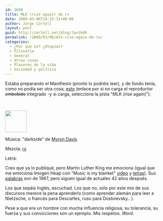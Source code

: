 ```yaml
---
id: 1646
title: MLK (rise again) de rx
date: 2009-03-06T14:25:31+00:00
author: Jorge Cortell
layout: post
guid: http://cortell.net/blog/?p=1646
permalink: /2009/03/06/mlk-rise-again-de-rx/
categories:
  - ¿Por qué no? ¿Utopías?
  - Filosofí­a
  - General
  - Otras cosas
  - Placeres de la vida
  - Sociedad y polí­tica
---
```

Estaba preparando el Manifiesto (pronto lo podréis leer), y de fondo tenía, como no podía ser otra cosa, <a title="http://www.audiostreet.net/artist.aspx?artistid=6407&mode=music&recordid=84465" href="http://www.audiostreet.net/artist.aspx?artistid=6407&mode=music&recordid=84465" target="_blank">esto</a> (enlace por si no carga el reproductor <span style="text-decoration: line-through">embebido</span> integrado -y si carga, selecciona la pista "MLK (rise again)"):

 

<img class="alignnone" title="portada album" src="http://www.audiostreet.net/artists/006/407/album_55a74f9f280845e4921d280a2064cf16.jpg" alt="" width="70" height="70" />

Música: "darkside" de <a title="http://myroncd.com" href="http://myroncd.com" target="_blank">Myron Davis</a>
  
Mezcla: <a title="http://thepartyparty.com" href="http://thepartyparty.com" target="_blank">rx</a> 
  
Letra: 

Creo que ya lo publiqué, pero Martin Luther King me emociona (igual que me emociona Imogen Heap con "Music is my blanket" <a title="http://www.youtube.com/watch?v=Ysc6u8Jhd2Y" href="http://www.youtube.com/watch?v=Ysc6u8Jhd2Y" target="_blank">vídeo</a> y <a title="http://www.sing365.com/music/lyric.nsf/Blanket-lyrics-Imogen-Heap/C35F448FDC32E17148256A8D002453E3" href="http://www.sing365.com/music/lyric.nsf/Blanket-lyrics-Imogen-Heap/C35F448FDC32E17148256A8D002453E3" target="_blank">letras</a>). Sus <a title="http://es.wikipedia.org/wiki/Yo_tengo_un_sueño" href="http://es.wikipedia.org/wiki/Yo_tengo_un_sueño" target="_blank">palabras</a> son de 1967, pero siguen igual de actuales 42 años después.

Los que sepáis Inglés, escuchad. Los que no, sólo por este mix de sus discursos merece la pena aprenderlo (como aprender alemán para leer a Nietzsche, o francés para Descartes, ruso para Dostoievsky...).

Pese a que era un hombre con mucha influencia religiosa, su tolerancia, su fuerza y sus convicciones son un ejemplo. Mis respetos. _Word_.